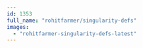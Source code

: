```yaml
---
id: 1353
full_name: "rohitfarmer/singularity-defs"
images: 
  - "rohitfarmer-singularity-defs-latest"
---
```

